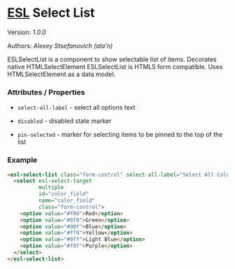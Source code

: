 # [ESL](https://exadel-inc.github.io/esl/) Select List

Version: *1.0.0*

Authors: *Alexey Stsefanovich (ala'n)*

<a name="intro"></a>

ESLSelectList is a component to show selectable list of items. Decorates native HTMLSelectElement
ESLSelectList is HTML5 form compatible. Uses HTMLSelectElement as a data model.

### Attributes / Properties

- `select-all-label` - select all options text

- `disabled` - disabled state marker

- `pin-selected` - marker for selecting items to be pinned to the top of the list

### Example

```html
<esl-select-list class="form-control" select-all-label="Select All Colors">
  <select esl-select-target
          multiple
          id="color_field"
          name="color_field"
          class="form-control">
    <option value="#f00">Red</option>
    <option value="#0f0">Green</option>
    <option value="#00f">Blue</option>
    <option value="#ff0">Yellow</option>
    <option value="#0ff">Light Blue</option>
    <option value="#f0f">Purple</option>
  </select>
</esl-select-list>
```
